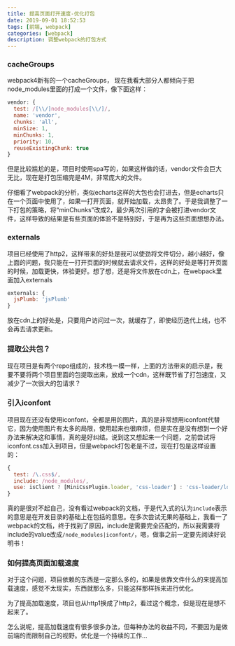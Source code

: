 ```yaml
---
title: 提高页面打开速度-优化打包
date: 2019-09-01 18:52:53
tags: [前端, webpack]
categories: [webpack]
description: 调整webpack的打包方式
---
```


### cacheGroups
webpack4新有的一个cacheGroups， 现在我看大部分人都倾向于把node_modules里面的打成一个文件，像下面这样：
```js
vendor: {
  test: /[\\/]node_modules[\\/]/,
  name: 'vendor',
  chunks: 'all',
  minSize: 1,
  minChunks: 1,
  priority: 10,
  reuseExistingChunk: true
}
```
但是比较尴尬的是，项目时使用spa写的，如果这样做的话，vendor文件会巨大无比，现在是打包压缩完是4M，非常庞大的文件。

仔细看了webpack的分析，类似echarts这样的大包也会打进去，但是echarts只在一个页面中使用了，如果一打开页面，就开始加载，太昂贵了。于是我调整了一下打包的策略，将“minChunks”改成2，最少两次引用的才会被打进vendor文件，这样导致的结果是有些页面的体验不是特别好，于是再为这些页面想想办法。

### externals
项目已经使用了http2，这样带来的好处是我可以使劲将文件切分，越小越好，像上面的问题，我只能在一打开页面的时候就去请求文件，这样的好处是等打开页面的时候，加载更快，体验更好。想了想，还是将文件放在cdn上，在webpack里面加入externals

```js
externals: {
  jsPlumb: 'jsPlumb'
}
```
放在cdn上的好处是，只要用户访问过一次，就缓存了，即使经历迭代上线，也不会再去请求更新。

### 提取公共包？
现在项目是有两个repo组成的，技术栈一模一样，上面的方法带来的启示是，我要不要将两个项目里面的包提取出来，放成一个cdn，这样既节省了打包速度，又减少了一次很大的包请求？

### 引入iconfont
项目现在还没有使用iconfont，全都是用的图片，真的是非常想用iconfont代替它，因为使用图片有太多的局限，使用起来也很麻烦，但是实在是没有想到一个好办法来解决这和事情，真的是好纠结。说到这又想起来一个问题，之前尝试将iconfont.css加入到项目，但是webpack打包老是不过，现在打包是这样设置的：
```js
{
  test: /\.css$/,
  include: /node_modules/,
  use: isClient ? [MiniCssPlugin.loader, 'css-loader'] : 'css-loader/locals'
}
```
真的是很对不起自己，没有看过webpack的文档，于是代入式的认为`include`表示的意思是在开发目录的基础上在包括的意思。在多次尝试无果的基础上，我看一了webpack的文档，终于找到了原因，include是需要完全匹配的，所以我需要将include的value改成`/node_modules|iconfont/`，嗯，做事之前一定要先阅读好说明书！


### 如何提高页面加载速度
对于这个问题，项目依赖的东西是一定那么多的，如果是依靠文件什么的来提高加载速度，感觉不太现实，东西就那么多，只能这样那样拆来进行优化。

为了提高加载速度，项目也从http1换成了http2，看过这个概念，但是现在是想不起来了。

怎么说呢，提高加载速度有很多很多办法，但每种办法的收益不同，不要因为是做前端的而限制自己的视野。优化是一个持续的工作...

